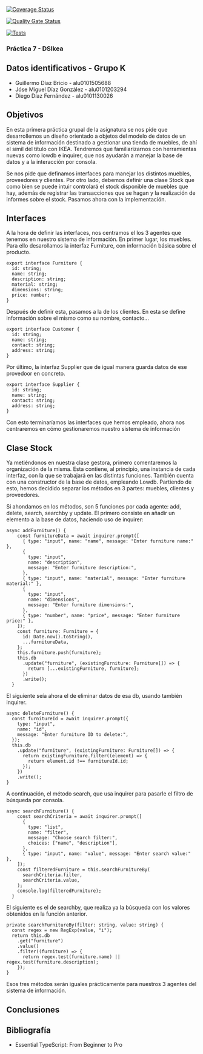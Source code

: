 [![Coverage Status](https://coveralls.io/repos/github/ULL-ESIT-INF-DSI-2324/ull-esit-inf-dsi-23-24-prct07-dsikea-datamodel-groupk/badge.svg?branch=main)](https://coveralls.io/github/ULL-ESIT-INF-DSI-2324/ull-esit-inf-dsi-23-24-prct07-dsikea-datamodel-groupk?branch=main)

[![Quality Gate Status](https://sonarcloud.io/api/project_badges/measure?project=ULL-ESIT-INF-DSI-2324_ull-esit-inf-dsi-23-24-prct07-dsikea-datamodel-groupk&metric=alert_status)](https://sonarcloud.io/summary/new_code?id=ULL-ESIT-INF-DSI-2324_ull-esit-inf-dsi-23-24-prct07-dsikea-datamodel-groupk)

[![Tests](https://github.com/ULL-ESIT-INF-DSI-2324/ull-esit-inf-dsi-23-24-prct07-dsikea-datamodel-groupk/actions/workflows/node.js.yml/badge.svg)](https://github.com/ULL-ESIT-INF-DSI-2324/ull-esit-inf-dsi-23-24-prct07-dsikea-datamodel-groupk/actions/workflows/node.js.yml)

### Práctica 7 - DSIkea

## Datos identificativos - Grupo K

- Guillermo Díaz Bricio - alu0101505688
- Jóse Miguel Díaz González - alu0101203294
- Diego Díaz Fernández - alu0101130026

## Objetivos

En esta primera práctica grupal de la asignatura se nos pide que desarrollemos un diseño orientado a objetos del modelo de datos de un sistema de información destinado a gestionar una tienda de muebles, de ahí el símil del título con IKEA. Tendremos que familiarizarnos con herramientas nuevas como lowdb e inquirer, que nos ayudarán a manejar la base de datos y a la interacción por consola.

Se nos pide que definamos interfaces para manejar los distintos muebles, proveedores y clientes. Por otro lado, debemos definir una clase Stock que como bien se puede intuir controlará el stock disponible de muebles que hay, además de registrar las transacciones que se hagan y la realización de informes sobre el stock. Pasamos ahora con la implementación.

## Interfaces

A la hora de definir las interfaces, nos centramos el los 3 agentes que tenemos en nuestro sistema de información. En primer lugar, los muebles. Para ello desarollamos la interfaz Furniture, con información básica sobre el producto.

```
export interface Furniture {
  id: string;
  name: string;
  description: string;
  material: string;
  dimensions: string;
  price: number;
}
```

Después de definir esta, pasamos a la de los clientes. En esta se define información sobre el mismo como su nombre, contacto...

```
export interface Customer {
  id: string;
  name: string;
  contact: string;
  address: string;
}
```

Por último, la interfaz Supplier que de igual manera guarda datos de ese provedoor en concreto.

```
export interface Supplier {
  id: string;
  name: string;
  contact: string;
  address: string;
}
```

Con esto terminaríamos las interfaces que hemos empleado, ahora nos centraremos en cómo gestionaremos nuestro sistema de información

## Clase Stock

Ya metiéndonos en nuestra clase gestora, primero comentaremos la organización de la misma. Esta contiene, al principio, una instancia de cada interfaz, con la que se trabajará en las distintas funciones. También cuenta con una constructor de la base de datos, empleando Lowdb. Partiendo de esto, hemos decidido separar los métodos en 3 partes: muebles, clientes y proveedores.

Si ahondamos en los métodos, son 5 funciones por cada agente: add, delete, search, searchby y update. El primero consiste en añadir un elemento a la base de datos, haciendo uso de inquirer:

```
async addFurniture() {
    const furnitureData = await inquirer.prompt([
      { type: "input", name: "name", message: "Enter furniture name:" },
      {
        type: "input",
        name: "description",
        message: "Enter furniture description:",
      },
      { type: "input", name: "material", message: "Enter furniture material:" },
      {
        type: "input",
        name: "dimensions",
        message: "Enter furniture dimensions:",
      },
      { type: "number", name: "price", message: "Enter furniture price:" },
    ]);
    const furniture: Furniture = {
      id: Date.now().toString(),
      ...furnitureData,
    };
    this.furniture.push(furniture);
    this.db
      .update("furniture", (existingFurniture: Furniture[]) => {
        return [...existingFurniture, furniture];
      })
      .write();
  }
```

El siguiente seía ahora el de eliminar datos de esa db, usando también inquirer.

```
async deleteFurniture() {
  const furnitureId = await inquirer.prompt({
    type: "input",
    name: "id",
    message: "Enter furniture ID to delete:",
  });
  this.db
    .update("furniture", (existingFurniture: Furniture[]) => {
      return existingFurniture.filter((element) => {
        return element.id !== furnitureId.id;
      });
    })
    .write();
}
```

A continuación, el método search, que usa inquirer para pasarle el filtro de búsqueda por consola.

```
async searchFurniture() {
    const searchCriteria = await inquirer.prompt([
      {
        type: "list",
        name: "filter",
        message: "Choose search filter:",
        choices: ["name", "description"],
      },
      { type: "input", name: "value", message: "Enter search value:" },
    ]);
    const filteredFurniture = this.searchFurnitureBy(
      searchCriteria.filter,
      searchCriteria.value,
    );
    console.log(filteredFurniture);
  }
```

El siguiente es el de searchby, que realiza ya la búsqueda con los valores obtenidos en la función anterior.

```
private searchFurnitureBy(filter: string, value: string) {
  const regex = new RegExp(value, "i");
  return this.db
    .get("furniture")
    .value()
    .filter((furniture) => {
      return regex.test(furniture.name) || regex.test(furniture.description);
    });
}
```

Esos tres métodos serán iguales prácticamente para nuestros 3 agentes del sistema de información.

## Conclusiones

## Bibliografía

- Essential TypeScript: From Beginner to Pro
